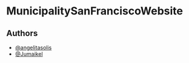 # MunicipalitySanFranciscoWebsite



## Authors

- [@angelitasolis](https://github.com/angelitasolis)
- [@Jumaikel](https://github.com/Jumaikel)